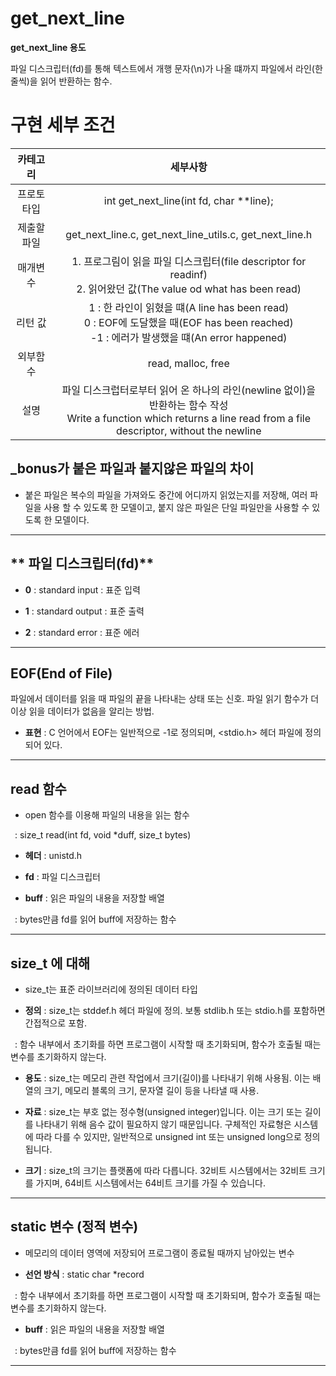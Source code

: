 # get_next_line

**get_next_line 용도**

파일 디스크립터(fd)를 통해 텍스트에서 개행 문자(\n)가 나올 떄까지 파일에서 라인(한 줄씩)을 읽어 반환하는 함수.




# 구현 세부 조건

|                      카테고리                        |                                             세부사항                                          |
| :---------------------------------------------------------: | :-----------------------------------------------------------------------------------: |
|   프로토타입     |       int get_next_line(int fd, char **line);                |
|  제출할 파일   |        get_next_line.c, get_next_line_utils.c, get_next_line.h              |
|  매개변수   |       1. 프로그림이 읽을 파일 디스크립터(file descriptor for readinf) <br> 2. 읽어왔던 값(The value od what has been read)          |
|  리턴 값   |                1 : 한 라인이 읽혔을 떄(A line has been read) <br> 0 : EOF에 도달했을 때(EOF has been reached) <br> -1 : 에러가 발생했을 떄(An error happened)                 |
|  외부함수   |                   read, malloc, free               |
|     설명         |              파일 디스크럽터로부터 읽어 온 하나의 라인(newline 없이)을 반환하는 함수 작성 <br> Write a function which returns a line read from a file descriptor, without the newline                |


## **_bonus가 붙은 파일과 붙지않은 파일의 차이**

-  붙은 파일은 복수의 파일을 가져와도 중간에 어디까지 읽었는지를 저장해, 여러 파일을 사용 할 수 있도록 한 모델이고, 붙지 않은 파일은 단일 파일만을 사용할 수 있도록 한 모델이다.
-------------------

## ** 파일 디스크립터(fd)**

- **0** : standard input : 표준 입력

  
- **1** : standard output : 표준 출력


- **2** : standard error : 표준 에러

  
-------------------


## **EOF(End of File)**

 파일에서 데이터를 읽을 때 파일의 끝을 나타내는 상태 또는 신호. 파일 읽기 함수가 더 이상 읽을 데이터가 없음을 알리는 방법.

  
- **표현** : C 언어에서 EOF는 일반적으로 -1로 정의되며, <stdio.h> 헤더 파일에 정의되어 있다.
  
-------------------


## **read 함수**

- open 함수를 이용해 파일의 내용을 읽는 함수

&ensp;: size_t read(int fd, void *duff, size_t bytes)

- **헤더** : unistd.h


- **fd** : 파일 디스크립터


- **buff** : 읽은 파일의 내용을 저장할 배열

&ensp;: bytes만큼 fd를 읽어 buff에 저장하는 함수

-------------------


## **size_t 에 대해**

- size_t는 표준 라이브러리에 정의된 데이터 타입


- **정의** : size_t는 stddef.h 헤더 파일에 정의. 보통 stdlib.h 또는 stdio.h를 포함하면 간접적으로 포함.

&ensp;: 함수 내부에서 초기화를 하면 프로그램이 시작할 때 초기화되며, 함수가 호출될 때는 변수를 초기화하지 않는다. 


- **용도** : size_t는 메모리 관련 작업에서 크기(길이)를 나타내기 위해 사용됨. 이는 배열의 크기, 메모리 블록의 크기, 문자열 길이 등을 나타낼 때 사용.


- **자료** : size_t는 부호 없는 정수형(unsigned integer)입니다. 이는 크기 또는 길이를 나타내기 위해 음수 값이 필요하지 않기 때문입니다. 구체적인 자료형은 시스템에 따라 다를 수 있지만, 일반적으로 unsigned int 또는 unsigned long으로 정의됩니다.


- **크기** : size_t의 크기는 플랫폼에 따라 다릅니다. 32비트 시스템에서는 32비트 크기를 가지며, 64비트 시스템에서는 64비트 크기를 가질 수 있습니다.


-------------------

## **static 변수 (정적 변수)**

- 메모리의 데이터 영역에 저장되어 프로그램이 종료될 때까지 남아있는 변수


- **선언 방식** : static char *record

&ensp;: 함수 내부에서 초기화를 하면 프로그램이 시작할 때 초기화되며, 함수가 호출될 때는 변수를 초기화하지 않는다. 


- **buff** : 읽은 파일의 내용을 저장할 배열

&ensp;: bytes만큼 fd를 읽어 buff에 저장하는 함수


-------------------

